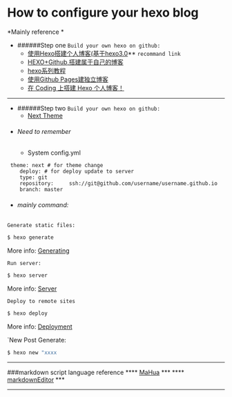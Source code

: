 # How to configure your hexo blog
*Mainly reference *
* ######Step one  `Build your own hexo on github:`
	* [使用Hexo搭建个人博客(基于hexo3.0](http://opiece.me/2015/04/09/hexo-guide/)** `recommand link`
	* [HEXO+Github,搭建属于自己的博客](http://www.jianshu.com/p/465830080ea9)
	* [hexo系列教程](http://zipperary.com/categories/hexo/)
	* [使用Github Pages建独立博客](http://beiyuu.com/github-pages/)
	* [在 Coding 上搭建 Hexo 个人博客！](https://segmentfault.com/a/1190000002900848#articleHeader0)
---
* ######Step two  `Build your own hexo on github:`
	* [Next Theme](http://theme-next.iissnan.com/theme-settings.html#duoshuo-ua)
* ###### Need to remember
	* System config.yml
```
 theme: next # for theme change
	deploy: # for deploy update to server
  	type: git
  	repository:		ssh://git@github.com/username/username.github.io
  	branch: master 
```
* ###### mainly command:

`Generate static files:`
``` bash
$ hexo generate
```

More info: [Generating](https://hexo.io/docs/generating.html)

`Run server:`
``` bash
$ hexo server
```
More info: [Server](https://hexo.io/docs/server.html)



`Deploy to remote sites`
``` bash
$ hexo deploy
```


More info: [Deployment](https://hexo.io/docs/deployment.html)

`New Post Generate:
``` bash
$ hexo new "xxxx
```
****
###markdown script language reference
**** [MaHua](http://mahua.jser.me/) ***
**** [markdownEditor](http://www.csdn.net/article/2014-05-05/2819623) ***

****

